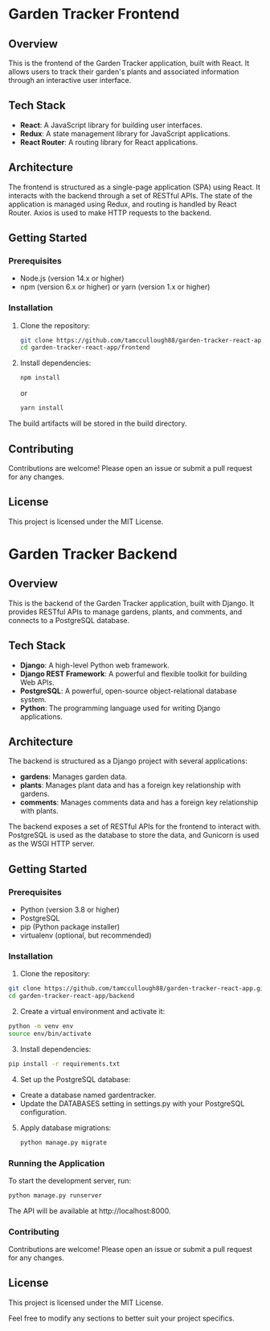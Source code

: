 # Garden Tracker Frontend

## Overview

This is the frontend of the Garden Tracker application, built with React. It allows users to track their garden's plants and associated information through an interactive user interface.

## Tech Stack

- **React**: A JavaScript library for building user interfaces.
- **Redux**: A state management library for JavaScript applications.
- **React Router**: A routing library for React applications.

## Architecture

The frontend is structured as a single-page application (SPA) using React. It interacts with the backend through a set of RESTful APIs. The state of the application is managed using Redux, and routing is handled by React Router. Axios is used to make HTTP requests to the backend.

## Getting Started

### Prerequisites

- Node.js (version 14.x or higher)
- npm (version 6.x or higher) or yarn (version 1.x or higher)

### Installation

1. Clone the repository:

   ```bash
   git clone https://github.com/tamccullough88/garden-tracker-react-app.git
   cd garden-tracker-react-app/frontend
   ```

2. Install dependencies:

   ```bash
   npm install
   ```

   or

   ```bash
   yarn install
   ```

The build artifacts will be stored in the build directory.


## Contributing
Contributions are welcome! Please open an issue or submit a pull request for any changes.


## License
This project is licensed under the MIT License.



# Garden Tracker Backend

## Overview

This is the backend of the Garden Tracker application, built with Django. It provides RESTful APIs to manage gardens, plants, and comments, and connects to a PostgreSQL database.

## Tech Stack

- **Django**: A high-level Python web framework.
- **Django REST Framework**: A powerful and flexible toolkit for building Web APIs.
- **PostgreSQL**: A powerful, open-source object-relational database system.
- **Python**: The programming language used for writing Django applications.

## Architecture

The backend is structured as a Django project with several applications:
- **gardens**: Manages garden data.
- **plants**: Manages plant data and has a foreign key relationship with gardens.
- **comments**: Manages comments data and has a foreign key relationship with plants.

The backend exposes a set of RESTful APIs for the frontend to interact with. PostgreSQL is used as the database to store the data, and Gunicorn is used as the WSGI HTTP server.

## Getting Started

### Prerequisites

- Python (version 3.8 or higher)
- PostgreSQL
- pip (Python package installer)
- virtualenv (optional, but recommended)

### Installation

1. Clone the repository:

  ``` bash
  git clone https://github.com/tamccullough88/garden-tracker-react-app.git
  cd garden-tracker-react-app/backend
  ```

2. Create a virtual environment and activate it:

  ``` bash
  python -m venv env
  source env/bin/activate
  ```

3. Install dependencies:

  ``` bash
  pip install -r requirements.txt
  ```

4. Set up the PostgreSQL database:

- Create a database named gardentracker.
- Update the DATABASES setting in settings.py with your PostgreSQL configuration.

5. Apply database migrations:

   ```bash
   python manage.py migrate
   ```

### Running the Application
To start the development server, run:

   ```bash
   python manage.py runserver
   ```
The API will be available at http://localhost:8000.

### Contributing
Contributions are welcome! Please open an issue or submit a pull request for any changes.

## License
This project is licensed under the MIT License.


Feel free to modify any sections to better suit your project specifics.













